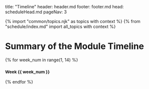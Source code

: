<frontmatter>
title: "Timeline"
header: header.md
footer: footer.md
head: scheduleHead.md
pageNav: 3
</frontmatter>

{% import "common/topics.njk" as topics with context %}
{% from "schedule/index.md" import all_topics with context %}


# Summary of the Module Timeline

{% for week_num in range(1, 14) %}

<span class="text-center">

### <span class="badge badge-pill badge-dark"><small>**Week {{ week_num }}**</small></span>
</span>

<include src="week{{ week_num }}/notices-{{ module }}.md#summary" optional />
{% endfor %}



